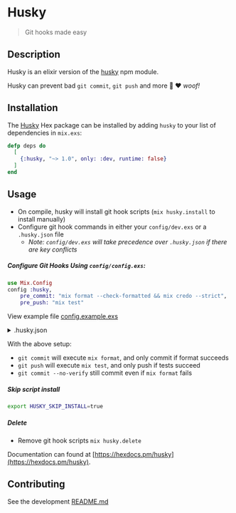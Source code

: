 # Husky
> Git hooks made easy

## Description
Husky is an elixir version of the [husky](https://www.npmjs.com/package/husky) npm module.

Husky can prevent bad `git commit`, `git push` and more 🐶 ❤️ _woof!_



## Installation
The [Husky](https://hex.pm/packages/husky) Hex package can be installed 
by adding `husky` to your list of dependencies in `mix.exs`: 
```elixir
defp deps do
  [
    {:husky, "~> 1.0", only: :dev, runtime: false}
  ]
end
```

## Usage
* On compile, husky will install git hook scripts (`mix husky.install` to install manually)
* Configure git hook commands in either your `config/dev.exs` or a `.husky.json` file
    * *Note: `config/dev.exs` will take precedence over `.husky.json` if there are key conflicts*

##### Configure Git Hooks Using `config/config.exs`:
```elixir
use Mix.Config
config :husky,
    pre_commit: "mix format --check-formatted && mix credo --strict",
    pre_push: "mix test"
```
View example file [config.example.exs](./priv/config.example.exs) 

<details><summary>.husky.json</summary>
<p>

##### Configure Git Hooks Using `.husky.json`:
```JSON
{
  "husky": {
    "hooks": {
      "pre_commit": "mix format --check-formatted && mix credo --strict",
      "pre_push": "mix test"
    }
  }
}
```
View example file [.husky.example.json](./priv/.husky.example.json)
</p>
</details>

With the above setup:
* `git commit` will execute `mix format`, and only commit if format succeeds
* `git push` will execute `mix test`, and only push if tests succeed
* `git commit --no-verify` still commit even if `mix format` fails

##### Skip script install
```bash
export HUSKY_SKIP_INSTALL=true
```

##### Delete 
* Remove git hook scripts `mix husky.delete`



Documentation can found at [https://hexdocs.pm/husky](https://hexdocs.pm/husky).

## Contributing
See the development [README.md](./dev/README.md)


